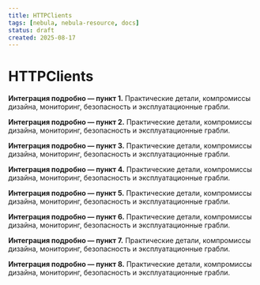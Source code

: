```yaml
---
title: HTTPClients
tags: [nebula, nebula-resource, docs]
status: draft
created: 2025-08-17
---
```


# HTTPClients

**Интеграция подробно — пункт 1.** Практические детали, компромиссы дизайна, мониторинг, безопасность и эксплуатационные грабли.

**Интеграция подробно — пункт 2.** Практические детали, компромиссы дизайна, мониторинг, безопасность и эксплуатационные грабли.

**Интеграция подробно — пункт 3.** Практические детали, компромиссы дизайна, мониторинг, безопасность и эксплуатационные грабли.

**Интеграция подробно — пункт 4.** Практические детали, компромиссы дизайна, мониторинг, безопасность и эксплуатационные грабли.

**Интеграция подробно — пункт 5.** Практические детали, компромиссы дизайна, мониторинг, безопасность и эксплуатационные грабли.

**Интеграция подробно — пункт 6.** Практические детали, компромиссы дизайна, мониторинг, безопасность и эксплуатационные грабли.

**Интеграция подробно — пункт 7.** Практические детали, компромиссы дизайна, мониторинг, безопасность и эксплуатационные грабли.

**Интеграция подробно — пункт 8.** Практические детали, компромиссы дизайна, мониторинг, безопасность и эксплуатационные грабли.
